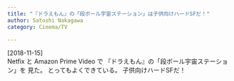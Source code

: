 ```yaml
---
title: "『ドラえもん』の「段ボール宇宙ステーション」は子供向けハードSFだ！"
author: Satoshi Nakagawa
category: Cinema/TV

---
```


[2018-11-15]  
 Netfix と Amazon Prime Video で
『ドラえもん』の「段ボール宇宙ステーション」を
見た。
とってもよくできている。
子供向けハードSFだ！

